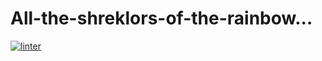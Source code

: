 # All-the-shreklors-of-the-rainbow...
 [![linter](https://github.com/Logan-Parker/"All-the-shreklors-of-the-rainbow..."/workflows/linter/badge.svg)](https://github.com/marketplace/actions/super-linter)
